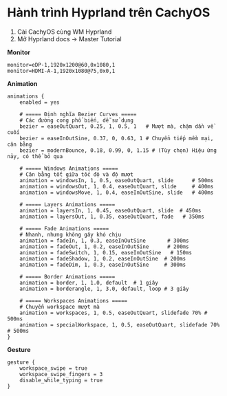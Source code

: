 # Hành trình Hyprland trên CachyOS

1. Cài CachyOS cùng WM Hyprland
2. Mở Hyprland docs -> Master Tutorial

**Monitor**

	monitor=eDP-1,1920x1200@60,0x1080,1
	monitor=HDMI-A-1,1920x1080@75,0x0,1

**Animation** 

    animations {
        enabled = yes

        # ===== Định nghĩa Bezier Curves =====
        # Các đường cong phổ biến, dễ sử dụng
        bezier = easeOutQuart, 0.25, 1, 0.5, 1   # Mượt mà, chậm dần về cuối
        bezier = easeInOutSine, 0.37, 0, 0.63, 1 # Chuyển tiếp mềm mại, cân bằng
        bezier = modernBounce, 0.18, 0.99, 0, 1.15 # (Tùy chọn) Hiệu ứng nảy, có thể bỏ qua

        # ===== Windows Animations =====
        # Cân bằng tốt giữa tốc độ và độ mượt
        animation = windowsIn, 1, 0.5, easeOutQuart, slide      # 500ms
        animation = windowsOut, 1, 0.4, easeOutQuart, slide     # 400ms
        animation = windowsMove, 1, 0.4, easeInOutSine, slide   # 400ms

        # ===== Layers Animations =====
        animation = layersIn, 1, 0.45, easeOutQuart, slide  # 450ms
        animation = layersOut, 1, 0.35, easeOutQuart, fade   # 350ms

        # ===== Fade Animations =====
        # Nhanh, nhưng không gây khó chịu
        animation = fadeIn, 1, 0.3, easeInOutSine       # 300ms
        animation = fadeOut, 1, 0.2, easeInOutSine      # 200ms
        animation = fadeSwitch, 1, 0.15, easeInOutSine   # 150ms
        animation = fadeShadow, 1, 0.2, easeInOutSine  # 200ms
        animation = fadeDim, 1, 0.3, easeInOutSine     # 300ms

        # ===== Border Animations =====
        animation = border, 1, 1.0, default  # 1 giây
        animation = borderangle, 1, 3.0, default, loop # 3 giây

        # ===== Workspaces Animations =====
        # Chuyển workspace mượt mà
        animation = workspaces, 1, 0.5, easeOutQuart, slidefade 70% # 500ms
        animation = specialWorkspace, 1, 0.5, easeOutQuart, slidefade 70% # 500ms
    }

**Gesture**

    gesture {
        workspace_swipe = true
        workspace_swipe_fingers = 3
        disable_while_typing = true
    }

